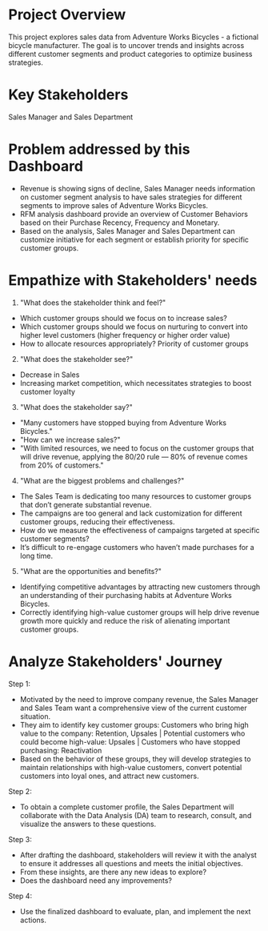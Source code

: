 # Project Overview
This project explores sales data from Adventure Works Bicycles - a fictional bicycle manufacturer. The goal is to uncover trends and insights across different customer segments and product categories to optimize business strategies.

# Key Stakeholders
Sales Manager and Sales Department 

# Problem addressed by this Dashboard
- Revenue is showing signs of decline, Sales Manager needs information on customer segment analysis to have sales strategies 
for different segments to improve sales of Adventure Works Bicycles. 
- RFM analysis dashboard provide an overview of Customer Behaviors based on their  Purchase Recency, Frequency and Monetary. 
- Based on the analysis, Sales Manager and Sales Department can customize initiative for each segment or establish priority for specific customer groups. 

# Empathize with Stakeholders' needs 
1. "What does the stakeholder think and feel?"	
- Which customer groups should we focus on to increase sales?
- Which customer groups should we focus on nurturing to convert into higher level customers (higher frequency or higher order value)
- How to allocate resources appropriately? Priority of customer groups
2. "What does the stakeholder see?"	
- Decrease in Sales
- Increasing market competition, which necessitates strategies to boost customer loyalty
3. "What does the stakeholder say?"	
- "Many customers have stopped buying from Adventure Works Bicycles."
- "How can we increase sales?"
- "With limited resources, we need to focus on the customer groups that will drive revenue, applying the 80/20 rule — 
80% of revenue comes from 20% of customers."
4. "What are the biggest problems and challenges?"	
- The Sales Team is dedicating too many resources to customer groups that don’t generate substantial revenue.
- The campaigns are too general and lack customization for different customer groups, reducing their effectiveness.
- How do we measure the effectiveness of campaigns targeted at specific customer segments?
- It’s difficult to re-engage customers who haven’t made purchases for a long time.
5. "What are the opportunities and benefits?"	
- Identifying competitive advantages by attracting new customers through an understanding of their purchasing habits at Adventure Works Bicycles.
- Correctly identifying high-value customer groups will help drive revenue growth more quickly and reduce the risk of alienating important customer groups.

# Analyze Stakeholders' Journey 
Step 1: 
- Motivated by the need to improve company revenue, the Sales Manager and Sales Team want a comprehensive view of the current customer situation. 
- They aim to identify key customer groups:
Customers who bring high value to the company: Retention, Upsales | 
Potential customers who could become high-value: Upsales | 
Customers who have stopped purchasing: Reactivation
- Based on the behavior of these groups, they will develop strategies to maintain relationships with high-value customers, 
convert potential customers into loyal ones, and attract new customers.

Step 2: 
- To obtain a complete customer profile, the Sales Department will collaborate with the Data Analysis (DA) team to research, 
consult, and visualize the answers to these questions.

Step 3: 
- After drafting the dashboard, stakeholders will review it with the analyst to ensure it addresses all questions and meets the initial objectives.
- From these insights, are there any new ideas to explore?
- Does the dashboard need any improvements?

Step 4:
- Use the finalized dashboard to evaluate, plan, and implement the next actions.


